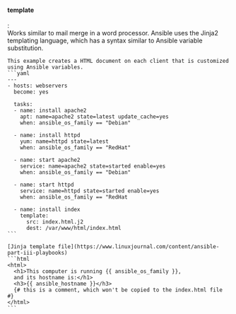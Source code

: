 #### template
:   
    Works similar to mail merge in a word processor. Ansible uses the Jinja2 templating language, which has a syntax similar to Ansible variable substitution.

    This example creates a HTML document on each client that is customized using Ansible variables. 
    ```yaml
    ---
    - hosts: webservers
      become: yes

      tasks:
      - name: install apache2
        apt: name=apache2 state=latest update_cache=yes
        when: ansible_os_family == "Debian"

      - name: install httpd
        yum: name=httpd state=latest
        when: ansible_os_family == "RedHat"

      - name: start apache2
        service: name=apache2 state=started enable=yes
        when: ansible_os_family == "Debian"

      - name: start httpd
        service: name=httpd state=started enable=yes
        when: ansible_os_family == "RedHat

      - name: install index
        template:
          src: index.html.j2
          dest: /var/www/html/index.html
    ```

    [Jinja template file](https://www.linuxjournal.com/content/ansible-part-iii-playbooks) 
    ```html
    <html>
      <h1>This computer is running {{ ansible_os_family }},
      and its hostname is:</h1>
      <h3>{{ ansible_hostname }}</h3>
      {# this is a comment, which won't be copied to the index.html file #}
    </html>
    ```
